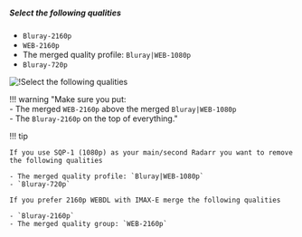 <!-- markdownlint-disable MD041-->
##### Select the following qualities

- `Bluray-2160p`
- `WEB-2160p`
- The merged quality profile: `Bluray|WEB-1080p`
- `Bluray-720p`

![!Select the following qualities](/SQP/images/1-4k-select-qualities-sqp1.png)

!!! warning "Make sure you put:<br> - The merged `WEB-2160p` above the merged `Bluray|WEB-1080p`<br> - The `Bluray-2160p` on the top of everything."

!!! tip

    If you use SQP-1 (1080p) as your main/second Radarr you want to remove the following qualities

    - The merged quality profile: `Bluray|WEB-1080p`
    - `Bluray-720p`

    If you prefer 2160p WEBDL with IMAX-E merge the following qualities

    - `Bluray-2160p`
    - The merged quality group: `WEB-2160p`
<!-- markdownlint-enable MD041-->
